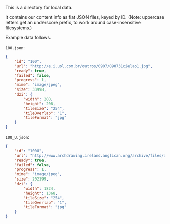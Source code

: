 This is a directory for local data.

It contains our content info as flat JSON files, keyed by ID.
(Note: uppercase letters get an underscore prefix, to work around
case-insensitive filesystems.)

Example data follows.

`100.json`:

```json
{
    "id": "100",
    "url": "http://e.i.uol.com.br/outros/0907/090731cielao1.jpg",
    "ready": true,
    "failed": false,
    "progress": 1,
    "mime": "image/jpeg",
    "size": 33998,
    "dzi": {
        "width": 208,
        "height": 208,
        "tileSize": "254",
        "tileOverlap": "1",
        "tileFormat": "jpg"
    }
}
```

`100_U.json`:

```json
{
    "id": "100U",
    "url": "http://www.archdrawing.ireland.anglican.org/archive/files/a0630962f3164841684eea66b6552445.JPG",
    "ready": true,
    "failed": false,
    "progress": 1,
    "mime": "image/jpeg",
    "size": 202199,
    "dzi": {
        "width": 1824,
        "height": 1368,
        "tileSize": "254",
        "tileOverlap": "1",
        "tileFormat": "jpg"
    }
}
```
